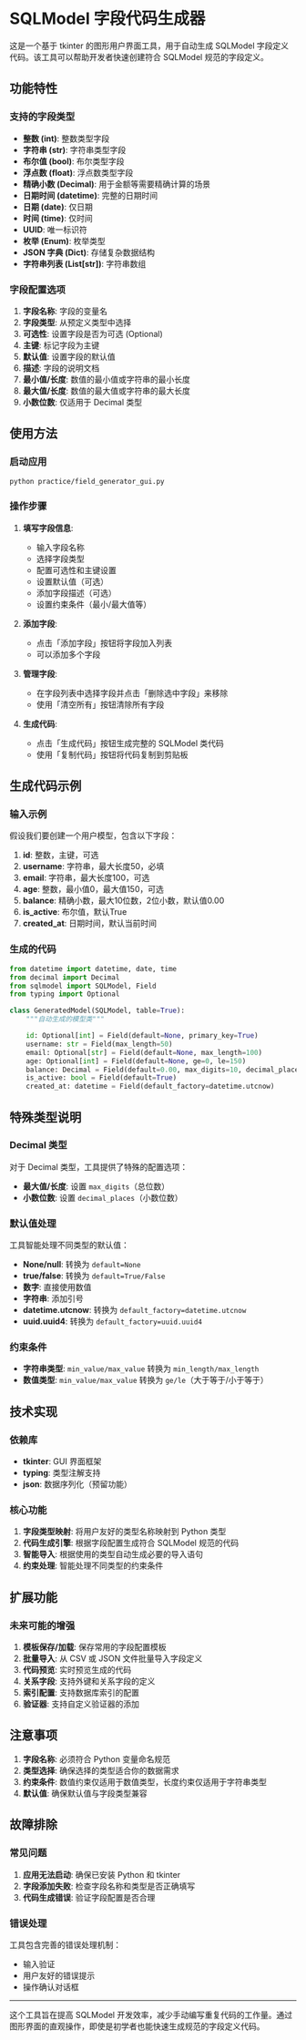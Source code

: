 # SQLModel 字段代码生成器

这是一个基于 tkinter 的图形用户界面工具，用于自动生成 SQLModel 字段定义代码。该工具可以帮助开发者快速创建符合 SQLModel 规范的字段定义。

## 功能特性

### 支持的字段类型

- **整数 (int)**: 整数类型字段
- **字符串 (str)**: 字符串类型字段
- **布尔值 (bool)**: 布尔类型字段
- **浮点数 (float)**: 浮点数类型字段
- **精确小数 (Decimal)**: 用于金额等需要精确计算的场景
- **日期时间 (datetime)**: 完整的日期时间
- **日期 (date)**: 仅日期
- **时间 (time)**: 仅时间
- **UUID**: 唯一标识符
- **枚举 (Enum)**: 枚举类型
- **JSON 字典 (Dict)**: 存储复杂数据结构
- **字符串列表 (List[str])**: 字符串数组

### 字段配置选项

1. **字段名称**: 字段的变量名
2. **字段类型**: 从预定义类型中选择
3. **可选性**: 设置字段是否为可选 (Optional)
4. **主键**: 标记字段为主键
5. **默认值**: 设置字段的默认值
6. **描述**: 字段的说明文档
7. **最小值/长度**: 数值的最小值或字符串的最小长度
8. **最大值/长度**: 数值的最大值或字符串的最大长度
9. **小数位数**: 仅适用于 Decimal 类型

## 使用方法

### 启动应用

```bash
python practice/field_generator_gui.py
```

### 操作步骤

1. **填写字段信息**:
   - 输入字段名称
   - 选择字段类型
   - 配置可选性和主键设置
   - 设置默认值（可选）
   - 添加字段描述（可选）
   - 设置约束条件（最小/最大值等）

2. **添加字段**:
   - 点击「添加字段」按钮将字段加入列表
   - 可以添加多个字段

3. **管理字段**:
   - 在字段列表中选择字段并点击「删除选中字段」来移除
   - 使用「清空所有」按钮清除所有字段

4. **生成代码**:
   - 点击「生成代码」按钮生成完整的 SQLModel 类代码
   - 使用「复制代码」按钮将代码复制到剪贴板

## 生成代码示例

### 输入示例

假设我们要创建一个用户模型，包含以下字段：

1. **id**: 整数，主键，可选
2. **username**: 字符串，最大长度50，必填
3. **email**: 字符串，最大长度100，可选
4. **age**: 整数，最小值0，最大值150，可选
5. **balance**: 精确小数，最大10位数，2位小数，默认值0.00
6. **is_active**: 布尔值，默认True
7. **created_at**: 日期时间，默认当前时间

### 生成的代码

```python
from datetime import datetime, date, time
from decimal import Decimal
from sqlmodel import SQLModel, Field
from typing import Optional

class GeneratedModel(SQLModel, table=True):
    """自动生成的模型类"""

    id: Optional[int] = Field(default=None, primary_key=True)
    username: str = Field(max_length=50)
    email: Optional[str] = Field(default=None, max_length=100)
    age: Optional[int] = Field(default=None, ge=0, le=150)
    balance: Decimal = Field(default=0.00, max_digits=10, decimal_places=2)
    is_active: bool = Field(default=True)
    created_at: datetime = Field(default_factory=datetime.utcnow)
```

## 特殊类型说明

### Decimal 类型

对于 Decimal 类型，工具提供了特殊的配置选项：
- **最大值/长度**: 设置 `max_digits`（总位数）
- **小数位数**: 设置 `decimal_places`（小数位数）

### 默认值处理

工具智能处理不同类型的默认值：
- **None/null**: 转换为 `default=None`
- **true/false**: 转换为 `default=True/False`
- **数字**: 直接使用数值
- **字符串**: 添加引号
- **datetime.utcnow**: 转换为 `default_factory=datetime.utcnow`
- **uuid.uuid4**: 转换为 `default_factory=uuid.uuid4`

### 约束条件

- **字符串类型**: `min_value/max_value` 转换为 `min_length/max_length`
- **数值类型**: `min_value/max_value` 转换为 `ge/le`（大于等于/小于等于）

## 技术实现

### 依赖库

- **tkinter**: GUI 界面框架
- **typing**: 类型注解支持
- **json**: 数据序列化（预留功能）

### 核心功能

1. **字段类型映射**: 将用户友好的类型名称映射到 Python 类型
2. **代码生成引擎**: 根据字段配置生成符合 SQLModel 规范的代码
3. **智能导入**: 根据使用的类型自动生成必要的导入语句
4. **约束处理**: 智能处理不同类型的约束条件

## 扩展功能

### 未来可能的增强

1. **模板保存/加载**: 保存常用的字段配置模板
2. **批量导入**: 从 CSV 或 JSON 文件批量导入字段定义
3. **代码预览**: 实时预览生成的代码
4. **关系字段**: 支持外键和关系字段的定义
5. **索引配置**: 支持数据库索引的配置
6. **验证器**: 支持自定义验证器的添加

## 注意事项

1. **字段名称**: 必须符合 Python 变量命名规范
2. **类型选择**: 确保选择的类型适合你的数据需求
3. **约束条件**: 数值约束仅适用于数值类型，长度约束仅适用于字符串类型
4. **默认值**: 确保默认值与字段类型兼容

## 故障排除

### 常见问题

1. **应用无法启动**: 确保已安装 Python 和 tkinter
2. **字段添加失败**: 检查字段名称和类型是否正确填写
3. **代码生成错误**: 验证字段配置是否合理

### 错误处理

工具包含完善的错误处理机制：
- 输入验证
- 用户友好的错误提示
- 操作确认对话框

---

这个工具旨在提高 SQLModel 开发效率，减少手动编写重复代码的工作量。通过图形界面的直观操作，即使是初学者也能快速生成规范的字段定义代码。